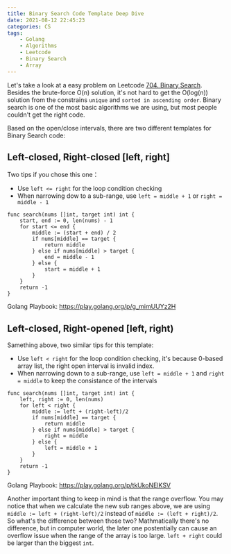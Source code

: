 ```yaml
---
title: Binary Search Code Template Deep Dive
date: 2021-08-12 22:45:23
categories: CS
tags:
    - Golang
    - Algorithms
    - Leetcode
    - Binary Search
    - Array
---
```


Let's take a look at a easy problem on Leetcode [704. Binary Search](https://leetcode.com/problems/binary-search/). Besides the brute-force O(n) solution, it's not hard to get the O(log(n)) solution from the constrains `unique` and `sorted in ascending order`. Binary search is one of the most basic algorithms we are using, but most people couldn't get the right code.

Based on the open/close intervals, there are two different templates for Binary Search code:

## Left-closed, Right-closed [left, right]

Two tips if you chose this one：
* Use `left <= right` for the loop condition checking
* When narrowing dow to a sub-range, use `left = middle + 1` or `right = middle - 1`

```golang
func search(nums []int, target int) int {
	start, end := 0, len(nums) - 1
	for start <= end {
		middle := (start + end) / 2
		if nums[middle] == target {
			return middle
		} else if nums[middle] > target {
			end = middle - 1
		} else {
			start = middle + 1
		}
	}
	return -1
}
```

Golang Playbook: https://play.golang.org/p/g_mimUUYz2H

## Left-closed, Right-opened [left, right)

Samething above, two similar tips for this template:
* Use `left < right` for the loop condition checking, it's because 0-based array list, the right open interval is invalid index.
* When narrowing down to a sub-range, use `left = middle + 1` and `right = middle` to keep the consistance of the intervals

```golang
func search(nums []int, target int) int {
	left, right := 0, len(nums)
	for left < right {
		middle := left + (right-left)/2
		if nums[middle] == target {
			return middle
		} else if nums[middle] > target {
			right = middle
		} else {
			left = middle + 1
		}
	}
	return -1
}
```

Golang Playbook: https://play.golang.org/p/tkUkoNElKSV


Another important thing to keep in mind is that the range overflow. You may notice that when we calculate the new sub ranges above, we are using `middle := left + (right-left)/2` instead of `middle := (left + right)/2`. So what's the difference between those two? Mathmatically there's no difference, but in computer world, the later one postentially can cause an overflow issue when the range of the array is too large. `left + right` could be larger than the biggest `int`.